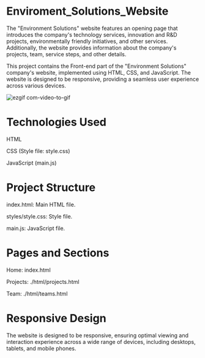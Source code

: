 ﻿# Enviroment_Solutions_Website

 The "Environment Solutions" website features an opening page that introduces the company's technology services, innovation and R&D projects, environmentally friendly initiatives, and other services. Additionally, the website provides information about the company's projects, team, service steps, and other details.

 This project contains the Front-end part of the "Environment Solutions" company's website, implemented using HTML, CSS, and JavaScript. The website is designed to be responsive, providing a seamless user experience across various devices.

 ![ezgif com-video-to-gif](https://github.com/MeltemPinar/Enviroment_Solutions_Website/assets/147662901/732c64e5-9dfe-4f4d-b87f-05a0dc9af2ff)

# Technologies Used

HTML

CSS (Style file: style.css)

JavaScript (main.js)

# Project Structure

index.html: Main HTML file.

styles/style.css: Style file.

main.js: JavaScript file.

# Pages and Sections

Home: index.html

Projects: ./html/projects.html

Team: ./html/teams.html

# Responsive Design

The website is designed to be responsive, ensuring optimal viewing and interaction experience across a wide range of devices, including desktops, tablets, and mobile phones.
